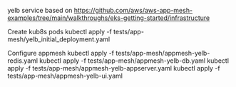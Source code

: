 yelb service based on
https://github.com/aws/aws-app-mesh-examples/tree/main/walkthroughs/eks-getting-started/infrastructure

Create kub8s pods
kubectl apply -f tests/app-mesh/yelb_initial_deployment.yaml

Configure appmesh
kubectl apply -f tests/app-mesh/appmesh-yelb-redis.yaml
kubectl apply -f tests/app-mesh/appmesh-yelb-db.yaml
kubectl apply -f tests/app-mesh/appmesh-yelb-appserver.yaml
kubectl apply -f tests/app-mesh/appmesh-yelb-ui.yaml


